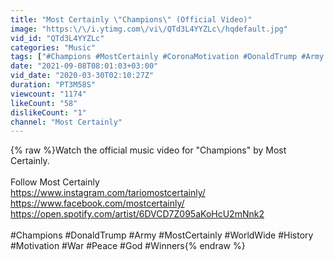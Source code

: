```yaml
---
title: "Most Certainly \"Champions\" (Official Video)"
image: "https:\/\/i.ytimg.com\/vi\/QTd3L4YYZLc\/hqdefault.jpg"
vid_id: "QTd3L4YYZLc"
categories: "Music"
tags: ["#Champions #MostCertainly #CoronaMotivation #DonaldTrump #Army #Awareness #Atlanta #WorldWide #NWO"]
date: "2021-09-08T08:01:03+03:00"
vid_date: "2020-03-30T02:10:27Z"
duration: "PT3M58S"
viewcount: "1174"
likeCount: "58"
dislikeCount: "1"
channel: "Most Certainly"
---
```

{% raw %}Watch the official music video for &quot;Champions&quot; by Most Certainly.<br /><br />Follow Most Certainly <br /><a rel="nofollow" target="blank" href="https://www.instagram.com/tariomostcertainly/">https://www.instagram.com/tariomostcertainly/</a><br /><a rel="nofollow" target="blank" href="https://www.facebook.com/mostcertainly/">https://www.facebook.com/mostcertainly/</a><br /><a rel="nofollow" target="blank" href="https://open.spotify.com/artist/6DVCD7Z095aKoHcU2mNnk2">https://open.spotify.com/artist/6DVCD7Z095aKoHcU2mNnk2</a><br /><br />#Champions #DonaldTrump #Army #MostCertainly #WorldWide #History #Motivation #War #Peace #God #Winners{% endraw %}
